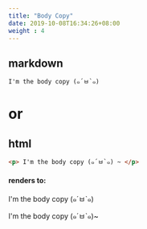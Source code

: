 ```yaml
---
title: "Body Copy"
date: 2019-10-08T16:34:26+08:00
weight : 4
---
```

 
## markdown

```markdown
I'm the body copy (๑´ㅂ`๑) 
```

# or

## html

```html
<p> I'm the body copy (๑´ㅂ`๑) ~ </p>
```

#### renders to:

I'm the body copy (๑´ㅂ`๑) 

<p> I'm the body copy (๑´ㅂ`๑)~  </p>